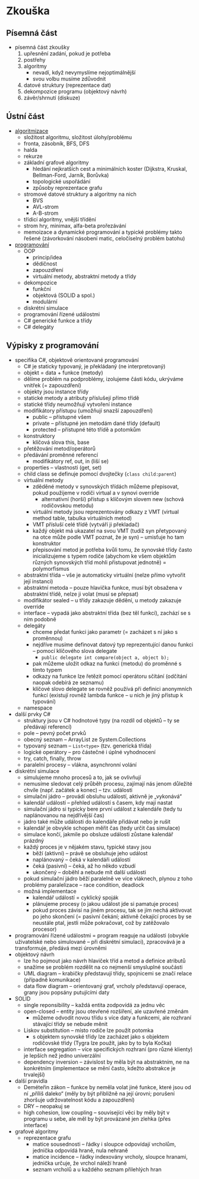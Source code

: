 # Zkouška

## Písemná část

- písemná část zkoušky
	1. upřesnění zadání, pokud je potřeba
	2. postřehy
	3. algoritmy
		- nevadí, když nevymyslíme nejoptimálnější
		- svou volbu musíme zdůvodnit
	4. datové struktury (reprezentace dat)
	5. dekompozice programu (objektový návrh)
	6. závěr/shrnutí (diskuze)

## Ústní část

- [algoritmizace](../algoritmy-datove-struktury1/zkouska.md)
	- složitost algoritmu, složitost úlohy/problému
	- fronta, zásobník, BFS, DFS
	- halda
	- rekurze
	- základní grafové algoritmy
		- hledání nejkratších cest a minimálních koster (Dijkstra, Kruskal, Bellman-Ford, Jarník, Borůvka)
		- topologické uspořádání
		- způsoby reprezentace grafu
	- stromové datové struktury a algoritmy na nich
		- BVS
		- AVL-strom
		- A-B-strom
	- třídicí algoritmy, vnější třídění
	- strom hry, minimax, alfa-beta prořezávání
	- memoizace a dynamické programování a typické problémy takto řešené (závorkování násobení matic, celočíselný problém batohu)
- [programování](#výpisky-z-programování)
	- OOP
		- princip/idea
		- dědičnost
		- zapouzdření
		- virtuální metody, abstraktní metody a třídy
	- dekompozice
		- funkční
		- objektová (SOLID a spol.)
		- modulární
	- diskrétní simulace
	- programování řízené událostmi
	- C# generické funkce a třídy
	- C# delegáty

## Výpisky z programování

- specifika C#, objektově orientované programování
	- C# je staticky typovaný, je překládaný (ne interpretovaný)
	- objekt = data + funkce (metody)
	- dělíme problém na podproblémy, izolujeme části kódu, ukrýváme vnitřek (= zapouzdření)
	- objekty jsou instance třídy
	- statické metody a atributy příslušejí přímo třídě
	- statické třídy neumožňují vytvoření instance
	- modifikátory přístupu (umožňují snazší zapouzdření)
		- public – přístupné všem
		- private – přístupné jen metodám dané třídy (default)
		- protected – přístupné této třídě a potomkům
	- konstruktory
		- klíčová slova this, base
	- přetěžování metod/operátorů
	- předávání proměnné referencí
		- modifikátory ref, out, in (liší se)
	- properties – vlastnosti (get, set)
	- child class se definuje pomocí dvojtečky (`class child:parent`)
	- virtuální metody
		- zděděné metody v synovských třídách můžeme přepisovat, pokud použijeme v rodiči virtual a v synovi override
			- alternativní (horší) přístup s klíčovým slovem new (schová rodičovskou metodu)
		- virtuální metody jsou reprezentovány odkazy z VMT (virtual method table, tabulka virtuálních metod)
		- VMT přísluší celé třídě (vytváří ji překladač)
		- každý objekt má ukazatel na svou VMT (tudíž syn přetypovaný na otce může podle VMT poznat, že je syn) – umisťuje ho tam konstruktor
		- přepisování metod je potřeba kvůli tomu, že synovské třídy často inicializujeme s typem rodiče (abychom ke všem objektům různých synovských tříd mohli přistupovat jednotně) = polymorfismus
	- abstraktní třída – vše je automaticky virtuální (nelze přímo vytvořit její instanci)
	- abstraktní metoda – pouze hlavička funkce, musí být obsažena v abstraktní třídě, nelze ji volat (musí se přepsat)
	- modifikátor sealed – u třídy zakazuje dědění, u metody zakazuje override
	- interface – vypadá jako abstraktní třída (bez těl funkcí), zachází se s ním podobně
	- delegáty
		- chceme předat funkci jako parametr (= zacházet s ní jako s proměnnou)
		- nejdříve musíme definovat datový typ reprezentující danou funkci – pomocí klíčového slova delegate
			- `public delegate int compare(object a, object b);`
		- pak můžeme uložit odkaz na funkci (metodu) do proměnné s tímto typem
		- odkazy na funkce lze řetězit pomocí operátoru sčítání (odčítání naopak odebírá ze seznamu)
		- klíčové slovo delegate se rovněž používá při definici anonymních funkcí (existují rovněž lambda funkce – u nich je jiný přístup k typování)
	- namespace
- další prvky C#
	- struktury jsou v C# hodnotové typy (na rozdíl od objektů – ty se předávají referencí)
	- pole – pevný počet prvků
	- obecný seznam – ArrayList ze System.Collections
	- typovaný seznam – `List<type>` (tzv. generická třída)
	- logické operátory – pro částečné i úplné vyhodnocení
	- try, catch, finally, throw
	- paralelní procesy – vlákna, asynchronní volání
- diskrétní simulace
	- simulujeme mnoho procesů a to, jak se ovlivňují
	- nemusíme sledovat celý průběh procesu, zajímají nás jenom důležité chvíle (např. začátek a konec) – tzv. události
	- simulační jádro – provádí obsluhu událostí, aktivně je „vykonává“
	- kalendář událostí – přehled událostí s časem, kdy mají nastat
	- simulační jádro si typicky bere první událost z kalendáře (tedy tu naplánovanou na nejdřívější čas)
	- jádro také může události do kalendáře přidávat nebo je rušit
	- kalendář je obvykle schopen měřit čas (tedy určit čas simulace)
	- simulace končí, jakmile po obsluze události zůstane kalendář prázdný
	- každý proces je v nějakém stavu, typické stavy jsou
		- běží (aktivní) – právě se obsluhuje jeho událost
		- naplánovaný – čeká v kalendáři událostí
		- čeká (pasivní) – čeká, až ho někdo vzbudí
		- ukončený – doběhl a nebude mít další události
	- pokud simulační jádro běží paralelně ve více vláknech, plynou z toho problémy paralelizace – race condition, deadlock
	- možná implementace
		- kalendář událostí = cyklický spoják
		- plánujeme procesy (o jakou událost jde si pamatuje proces)
		- pokud proces závisí na jiném procesu, tak se jím nechá aktivovat po jeho skončení (= pasivní čekání; aktivně čekající proces by se neustále ptal, jestli může pokračovat, což by zatěžovalo procesor)
- programování řízené událostmi = program reaguje na události (obvykle uživatelské nebo simulované – při diskrétní simulaci), zpracovává je a transformuje, předává mezi úrovněmi
- objektový návrh
	- lze ho pojmout jako návrh hlaviček tříd a metod a definice atributů
	- snažíme se problém rozdělit na co nejmenší smysluplné součásti
	- UML diagram – krabičky představují třídy, spojnicemi se značí relace (případně komunikace)
	- data flow diagram – orientovaný graf, vrcholy představují operace, grany jsou popsány putujícími daty
- SOLID
	- single reponsibility – každá entita zodpovídá za jednu věc
	- open-closed – entity jsou otevřené rozšíření, ale uzavřené změnám
		- můžeme odvodit novou třídu s více daty a funkcemi, ale rozhraní stávající třídy se nebude měnit
	- Liskov substitution – místo rodiče lze použít potomka
		- s objektem synovské třídy lze zacházet jako s objektem rodičovské třídy (Tygra lze použít, jako by to byla Kočka)
	- interface segregation – více specifických rozhraní (pro různé klienty) je lepších než jedno univerzální
	- dependency inversion – závislost by měla být na abstraktním, ne na konkrétním (implementace se mění často, kdežto abstrakce je trvalejší)
- další pravidla
	- Deméteřin zákon – funkce by neměla volat jiné funkce, které jsou od ní „příliš daleko“ (měly by být přibližně na její úrovni; porušení zhoršuje udržovatelnost kódu a zapouzdření)
	- DRY – neopakuj se
	- high cohesion, low coupling – související věci by měly být v programu u sebe, ale měl by být provázané jen zlehka (přes interface)
- grafové algoritmy
	- reprezentace grafu
		- matice sousednosti – řádky i sloupce odpovídají vrcholům, jednička odpovídá hraně, nula nehraně
		- matice incidence – řádky indexovány vrcholy, sloupce hranami, jednička určuje, že vrchol náleží hraně
		- seznam vrcholů a u každého seznam přilehlých hran
